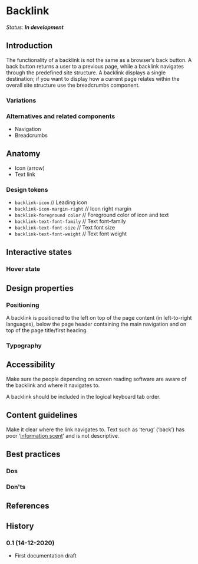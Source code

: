 # Backlink

_Status: **In development**_

## Introduction

The functionality of a backlink is not the same as a browser’s back button. A back button returns a user to a previous page, while a backlink navigates through the predefined site structure. A backlink displays a single destination; if you want to display how a current page relates within the overall site structure use the breadcrumbs component.

### Variations

### Alternatives and related components

*   Navigation
*   Breadcrumbs

## Anatomy

*   Icon (arrow)
*   Text link

### Design tokens

*   `backlink-icon` // Leading icon
*   `backlink-icon-margin-right` // Icon right margin
*   `backlink-foreground color` // Foreground color of icon and text
*   `backlink-text-font-family` // Text font-family
*   `backlink-text-font-size` // Text font size
*   `backlink-text-font-weight` // Text font weight

## Interactive states

### Hover state

## Design properties

### Positioning

A backlink is positioned to the left on top of the page content (in left-to-right languages), below the page header containing the main navigation and on top of the page title/first heading.

### Typography

## Accessibility

Make sure the people depending on screen reading software are aware of the backlink and where it navigates to.

A backlink should be included in the logical keyboard tab order.

## Content guidelines

Make it clear where the link navigates to. Text such as ‘terug’ (‘back’) has poor ‘[information scent](https://www.nngroup.com/articles/information-scent/)’ and is not descriptive.

## Best practices

### Dos

### Don'ts

## References

## History

### 0.1 (14-12-2020)

*   First documentation draft